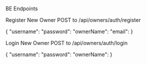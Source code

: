 BE Endpoints

Register New Owner POST to /api/owners/auth/register


{
     "username": 
     "password": 
     "ownerName": 
     "email":
 }


Login New Owner POST to /api/owners/auth/login

{
    "username":
    "password":
    "ownerName":
}